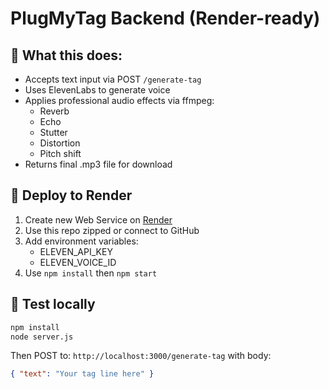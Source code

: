 
# PlugMyTag Backend (Render-ready)

## 🔧 What this does:
- Accepts text input via POST `/generate-tag`
- Uses ElevenLabs to generate voice
- Applies professional audio effects via ffmpeg:
  - Reverb
  - Echo
  - Stutter
  - Distortion
  - Pitch shift
- Returns final .mp3 file for download

## 🚀 Deploy to Render
1. Create new Web Service on [Render](https://render.com/)
2. Use this repo zipped or connect to GitHub
3. Add environment variables:
   - ELEVEN_API_KEY
   - ELEVEN_VOICE_ID
4. Use `npm install` then `npm start`

## 🧪 Test locally
```bash
npm install
node server.js
```

Then POST to:
`http://localhost:3000/generate-tag` with body:
```json
{ "text": "Your tag line here" }
```

